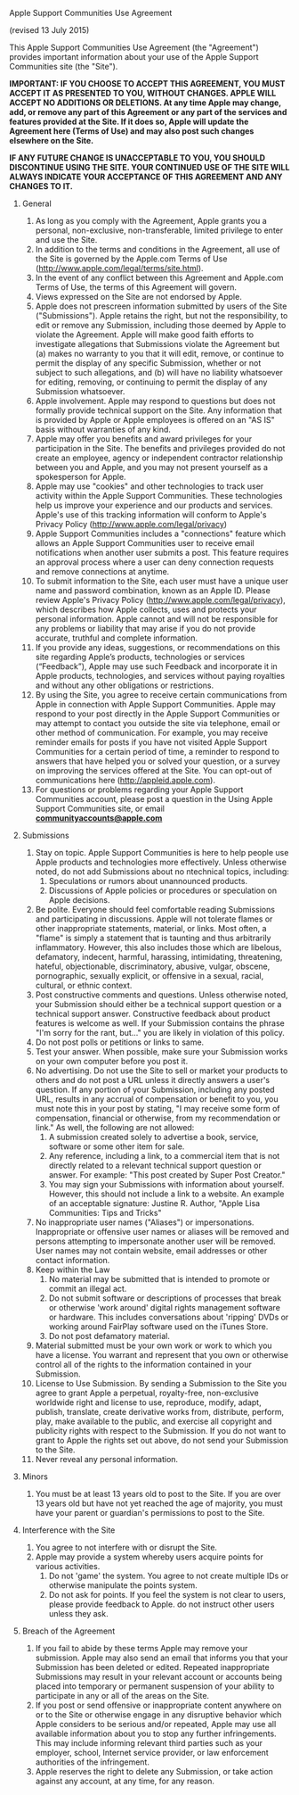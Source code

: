Apple Support Communities Use Agreement

(revised 13 July 2015)

This Apple Support Communities Use Agreement (the "Agreement") provides important information about your use of the Apple Support Communities site (the "Site").

**IMPORTANT: IF YOU CHOOSE TO ACCEPT THIS AGREEMENT, YOU MUST ACCEPT IT AS PRESENTED TO YOU, WITHOUT CHANGES. APPLE WILL ACCEPT NO ADDITIONS OR DELETIONS. At any time Apple may change, add, or remove any part of this Agreement or any part of the services and features provided at the Site. If it does so, Apple will update the Agreement here (Terms of Use) and may also post such changes elsewhere on the Site.**

**IF ANY FUTURE CHANGE IS UNACCEPTABLE TO YOU, YOU SHOULD DISCONTINUE USING THE SITE. YOUR CONTINUED USE OF THE SITE WILL ALWAYS INDICATE YOUR ACCEPTANCE OF THIS AGREEMENT AND ANY CHANGES TO IT.**

1.  General
    1.  As long as you comply with the Agreement, Apple grants you a personal, non-exclusive, non-transferable, limited privilege to enter and use the Site.
    2.  In addition to the terms and conditions in the Agreement, all use of the Site is governed by the Apple.com Terms of Use (http://www.apple.com/legal/terms/site.html).
    3.  In the event of any conflict between this Agreement and Apple.com Terms of Use, the terms of this Agreement will govern.
    4.  Views expressed on the Site are not endorsed by Apple.
    5.  Apple does not prescreen information submitted by users of the Site ("Submissions"). Apple retains the right, but not the responsibility, to edit or remove any Submission, including those deemed by Apple to violate the Agreement. Apple will make good faith efforts to investigate allegations that Submissions violate the Agreement but (a) makes no warranty to you that it will edit, remove, or continue to permit the display of any specific Submission, whether or not subject to such allegations, and (b) will have no liability whatsoever for editing, removing, or continuing to permit the display of any Submission whatsoever.
    6.  Apple involvement. Apple may respond to questions but does not formally provide technical support on the Site. Any information that is provided by Apple or Apple employees is offered on an "AS IS" basis without warranties of any kind.
    7.  Apple may offer you benefits and award privileges for your participation in the Site. The benefits and privileges provided do not create an employee, agency or independent contractor relationship between you and Apple, and you may not present yourself as a spokesperson for Apple.
    8.  Apple may use "cookies" and other technologies to track user activity within the Apple Support Communities. These technologies help us improve your experience and our products and services. Apple's use of this tracking information will conform to Apple's Privacy Policy (http://www.apple.com/legal/privacy)
    9.  Apple Support Communities includes a "connections" feature which allows an Apple Support Communities user to receive email notifications when another user submits a post. This feature requires an approval process where a user can deny connection requests and remove connections at anytime.
    10.  To submit information to the Site, each user must have a unique user name and password combination, known as an Apple ID. Please review Apple's Privacy Policy (http://www.apple.com/legal/privacy), which describes how Apple collects, uses and protects your personal information. Apple cannot and will not be responsible for any problems or liability that may arise if you do not provide accurate, truthful and complete information.
    11.  If you provide any ideas, suggestions, or recommendations on this site regarding Apple’s products, technologies or services (“Feedback”), Apple may use such Feedback and incorporate it in Apple products, technologies, and services without paying royalties and without any other obligations or restrictions.
    12.  By using the Site, you agree to receive certain communications from Apple in connection with Apple Support Communities. Apple may respond to your post directly in the Apple Support Communities or may attempt to contact you outside the site via telephone, email or other method of communication. For example, you may receive reminder emails for posts if you have not visited Apple Support Communities for a certain period of time, a reminder to respond to answers that have helped you or solved your question, or a survey on improving the services offered at the Site. You can opt-out of communications here (http://appleid.apple.com).
    13.  For questions or problems regarding your Apple Support Communities account, please post a question in the Using Apple Support Communities site, or email **communityaccounts@apple.com**  
        
2.  Submissions
    1.  Stay on topic. Apple Support Communities is here to help people use Apple products and technologies more effectively. Unless otherwise noted, do not add Submissions about no ntechnical topics, including:
        1.  Speculations or rumors about unannounced products.
        2.  Discussions of Apple policies or procedures or speculation on Apple decisions.
    2.  Be polite. Everyone should feel comfortable reading Submissions and participating in discussions. Apple will not tolerate flames or other inappropriate statements, material, or links. Most often, a "flame" is simply a statement that is taunting and thus arbitrarily inflammatory. However, this also includes those which are libelous, defamatory, indecent, harmful, harassing, intimidating, threatening, hateful, objectionable, discriminatory, abusive, vulgar, obscene, pornographic, sexually explicit, or offensive in a sexual, racial, cultural, or ethnic context.
    3.  Post constructive comments and questions. Unless otherwise noted, your Submission should either be a technical support question or a technical support answer. Constructive feedback about product features is welcome as well. If your Submission contains the phrase "I'm sorry for the rant, but…" you are likely in violation of this policy.
    4.  Do not post polls or petitions or links to same.
    5.  Test your answer. When possible, make sure your Submission works on your own computer before you post it.
    6.  No advertising. Do not use the Site to sell or market your products to others and do not post a URL unless it directly answers a user's question. If any portion of your Submission, including any posted URL, results in any accrual of compensation or benefit to you, you must note this in your post by stating, "I may receive some form of compensation, financial or otherwise, from my recommendation or link." As well, the following are not allowed:
        1.  A submission created solely to advertise a book, service, software or some other item for sale.
        2.  Any reference, including a link, to a commercial item that is not directly related to a relevant technical support question or answer. For example: "This post created by Super Post Creator."
        3.  You may sign your Submissions with information about yourself. However, this should not include a link to a website. An example of an acceptable signature: Justine R. Author, "Apple Lisa Communities: Tips and Tricks"
    7.  No inappropriate user names ("Aliases") or impersonations. Inappropriate or offensive user names or aliases will be removed and persons attempting to impersonate another user will be removed. User names may not contain website, email addresses or other contact information.
    8.  Keep within the Law
        1.  No material may be submitted that is intended to promote or commit an illegal act.
        2.  Do not submit software or descriptions of processes that break or otherwise 'work around' digital rights management software or hardware. This includes conversations about 'ripping' DVDs or working around FairPlay software used on the iTunes Store.
        3.  Do not post defamatory material.
    9.  Material submitted must be your own work or work to which you have a license. You warrant and represent that you own or otherwise control all of the rights to the information contained in your Submission.
    10.  License to Use Submission. By sending a Submission to the Site you agree to grant Apple a perpetual, royalty-free, non-exclusive worldwide right and license to use, reproduce, modify, adapt, publish, translate, create derivative works from, distribute, perform, play, make available to the public, and exercise all copyright and publicity rights with respect to the Submission. If you do not want to grant to Apple the rights set out above, do not send your Submission to the Site.
    11.  Never reveal any personal information.
3.  Minors
    1.  You must be at least 13 years old to post to the Site. If you are over 13 years old but have not yet reached the age of majority, you must have your parent or guardian's permissions to post to the Site.
4.  Interference with the Site
    1.  You agree to not interfere with or disrupt the Site.
    2.  Apple may provide a system whereby users acquire points for various activities.
        1.  Do not 'game' the system. You agree to not create multiple IDs or otherwise manipulate the points system.
        2.  Do not ask for points. If you feel the system is not clear to users, please provide feedback to Apple. do not instruct other users unless they ask.
5.  Breach of the Agreement
    1.  If you fail to abide by these terms Apple may remove your submission. Apple may also send an email that informs you that your Submission has been deleted or edited. Repeated inappropriate Submissions may result in your relevant account or accounts being placed into temporary or permanent suspension of your ability to participate in any or all of the areas on the Site.
    2.  If you post or send offensive or inappropriate content anywhere on or to the Site or otherwise engage in any disruptive behavior which Apple considers to be serious and/or repeated, Apple may use all available information about you to stop any further infringements. This may include informing relevant third parties such as your employer, school, Internet service provider, or law enforcement authorities of the infringement.
    3.  Apple reserves the right to delete any Submission, or take action against any account, at any time, for any reason.